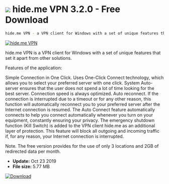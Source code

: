 # ![](https://cdn.softexe.net/static/icon/7/hide.me-vpn-3311.png) hide.me VPN 3.2.0 - Free Download

```sh
hide.me VPN - a VPN client for Windows with a set of unique features that set it apart from other solutions.
```
[![hide.me VPN](https:https://tse1.mm.bing.net/th?id=OIP.OhryzM_UDLVXTxkisfi70wHaFx&pid=Api)](https://softexe.net/win/internet/anonymizers-vpn/hide.me-vpn:ccpp.html)

hide.me VPN is a VPN client for Windows with a set of unique features that set it apart from other solutions.

Features of the application:


Simple Connection in One Click. Uses One-Click Connect technology, which allows you to select your preferred server with one click.
System Auto-server ensures that the user does not spend a lot of time looking for the best server. Connection speed is always optimized.
Auto reconnect. If the connection is interrupted due to a timeout or for any other reason, this function will automatically reconnect you to your preferred server after the Internet connection is resumed.
The Auto Connect feature automatically connects to help you connect automatically whenever you turn on your equipment, constantly ensuring your privacy.
The emergency shutdown function (Kill Switch) is added to the VPN client hide.me as an additional layer of protection. This feature will block all outgoing and incoming traffic if, for any reason, your Internet connection is interrupted.


Note. The free version provides for the use of only 3 locations and 2GB of redirected data per month.


- **Update:** Oct 23 2019
- **File size:** 5.77 MB

[![Download](https://cdn.softexe.net/static/img/download.png)](https://softexe.net/win/internet/anonymizers-vpn/hide.me-vpn:ccpp.html)

